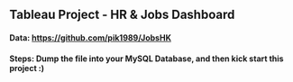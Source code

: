 ## Tableau Project - HR & Jobs Dashboard

#### Data: https://github.com/pik1989/JobsHK

#### Steps: Dump the file into your MySQL Database, and then kick start this project :)
